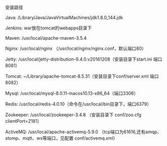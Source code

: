 安装路径

Java: /Library/Java/JavaVirtualMachines/jdk1.8.0_144.jdk

Jenkins: war放在tomcat的webapps目录下

Maven: /usr/local/apache-maven-3.5.4

Nginx: /usr/local/nginx （/usr/local/nginx/nginx.conf，默认端口80）

Jetty: /usr/local/jetty-distribution-9.4.0.v20161208（安装目录下start.ini 端口8081）

Tomcat: ~/Library/apache-tomcat-8.5.31（安装目录下conf/server.xml 端口8082）

Mysql: /usr/local/mysql-8.0.11-macos10.13-x86_64（端口3306）

Redis: /usr/local/redis-4.0.10（命令在/usr/local/bin目录下，端口6379）

Zookeeper: /usr/local/zookeeper-3.4.8 （安装目录下 conf/zoo.cfg clientPort=2181）

ActiveMQ: /usr/local/apache-activemq-5.9.0 （tcp端口为61616,还有amqp、stomp、mqtt、ws等端口，见配置 conf/activemq.xml）